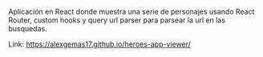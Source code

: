 Aplicación en React donde muestra una serie de personajes usando React Router, custom hooks y query url parser para parsear la url en las busquedas. 

Link: https://alexgemas17.github.io/heroes-app-viewer/
